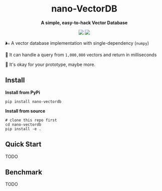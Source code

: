 <div align="center">
  <h1>nano-VectorDB</h1>
  <p><strong>A simple, easy-to-hack Vector Database</strong></p>
  <p>
    <img src="https://img.shields.io/badge/python->=3.9.11-blue">
    <a href="https://pypi.org/project/nano-vectordb/">
      <img src="https://img.shields.io/pypi/v/nano-vectordb.svg">
    </a>
  </p>
</div>



🌬️ A vector database implementation with single-dependency (`numpy`)

🎁 It can handle a query from `1,000,000` vectors and return in milliseconds

🏃 It's okay for your prototype, maybe more.



## Install

**Install from PyPi**

```shell
pip install nano-vectordb
```

**Install from source**

```shell
# clone this repo first
cd nano-vectordb
pip install -e .
```



## Quick Start

TODO



## Benchmark

TODO
